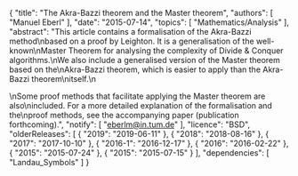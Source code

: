 {
    "title": "The Akra-Bazzi theorem and the Master theorem",
    "authors": [
        "Manuel Eberl"
    ],
    "date": "2015-07-14",
    "topics": [
        "Mathematics/Analysis"
    ],
    "abstract": "This article contains a formalisation of the Akra-Bazzi method\nbased on a proof by Leighton. It is a generalisation of the well-known\nMaster Theorem for analysing the complexity of Divide & Conquer algorithms.\nWe also include a generalised version of the Master theorem based on the\nAkra-Bazzi theorem, which is easier to apply than the Akra-Bazzi theorem\nitself.\n<p>\nSome proof methods that facilitate applying the Master theorem are also\nincluded. For a more detailed explanation of the formalisation and the\nproof methods, see the accompanying paper (publication forthcoming).",
    "notify": [
        "eberlm@in.tum.de"
    ],
    "licence": "BSD",
    "olderReleases": [
        {
            "2019": "2019-06-11"
        },
        {
            "2018": "2018-08-16"
        },
        {
            "2017": "2017-10-10"
        },
        {
            "2016-1": "2016-12-17"
        },
        {
            "2016": "2016-02-22"
        },
        {
            "2015": "2015-07-24"
        },
        {
            "2015": "2015-07-15"
        }
    ],
    "dependencies": [
        "Landau_Symbols"
    ]
}